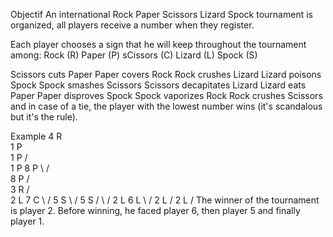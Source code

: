 Objectif
An international Rock Paper Scissors Lizard Spock tournament is organized, all players receive a number when they register.

Each player chooses a sign that he will keep throughout the tournament among:
Rock (R)
Paper (P)
sCissors (C)
Lizard (L)
Spock (S)

Scissors cuts Paper
Paper covers Rock
Rock crushes Lizard
Lizard poisons Spock
Spock smashes Scissors
Scissors decapitates Lizard
Lizard eats Paper
Paper disproves Spock
Spock vaporizes Rock
Rock crushes Scissors
and in case of a tie, the player with the lowest number wins (it's scandalous but it's the rule).

Example
4 R \
      1 P \
1 P /      \
             1 P
8 P \      /     \
      8 P /       \
3 R /              \
                     2 L
7 C \              /
      5 S \       /
5 S /      \     /
             2 L
6 L \      /
      2 L /
2 L /
The winner of the tournament is player 2. Before winning, he faced player 6, then player 5 and finally player 1.
